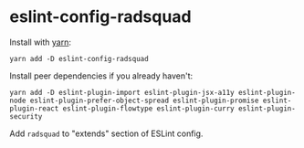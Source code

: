 # eslint-config-radsquad

Install with [yarn](https://github.com/yarnpkg/yarn/):

```
yarn add -D eslint-config-radsquad
```

Install peer dependencies if you already haven't:

```
yarn add -D eslint-plugin-import eslint-plugin-jsx-a11y eslint-plugin-node eslint-plugin-prefer-object-spread eslint-plugin-promise eslint-plugin-react eslint-plugin-flowtype eslint-plugin-curry eslint-plugin-security
```

Add `radsquad` to "extends" section of ESLint config.
